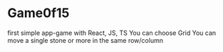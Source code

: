 # Game0f15
first simple app-game with React, JS, TS
You can choose Grid
You can move a single stone or more in the same row/column
